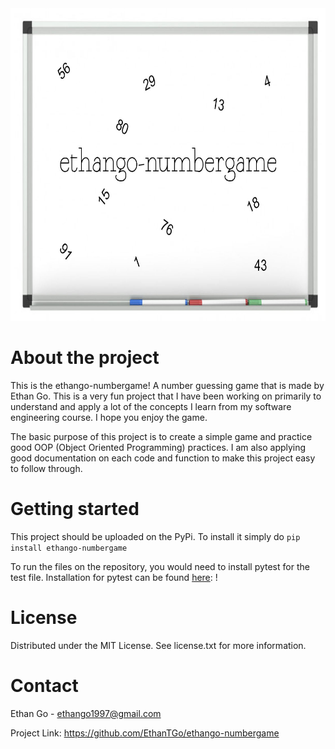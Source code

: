 <img src='images/ethango-numbergame.jpg' width=700 height=500>

# About the project

This is the ethango-numbergame! A number guessing game that is made by Ethan Go. This is a very fun project that I have been working on primarily to understand and apply a lot of the concepts I learn from my software engineering course. I hope you enjoy the game.

The basic purpose of this project is to create a simple game and practice good OOP (Object Oriented Programming) practices. I am also applying good documentation on each code and function to make this project easy to follow through.

# Getting started 

This project should be uploaded on the PyPi. To install it simply do ```pip install ethango-numbergame```

To run the files on the repository, you would need to install pytest for the test file. Installation for pytest can be found <a href="https://docs.pytest.org/en/stable/getting-started.html">here</a>: !

# License

Distributed under the MIT License. See license.txt for more information.

# Contact 

Ethan Go - ethango1997@gmail.com

Project Link: https://github.com/EthanTGo/ethango-numbergame

